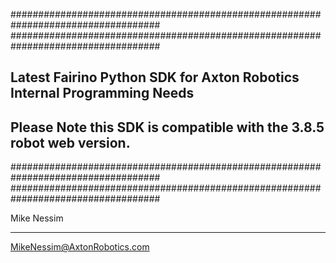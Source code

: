 

###################################################################################
###################################################################################
## Latest Fairino Python SDK for Axton Robotics Internal Programming Needs  ##
## Please Note this SDK is compatible with the 3.8.5 robot web version.     ##
###################################################################################
###################################################################################


Mike Nessim
_____________________________
MikeNessim@AxtonRobotics.com
